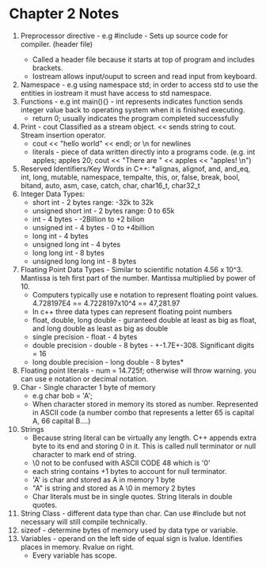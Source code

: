 # Chapter 2 Notes     

1. Preprocessor directive - e.g #include <iostream> - Sets up source code for compiler. (header file)
    * Called a header file because it starts at top of program and includes brackets.
    * Iostream allows input/ouput to screen and read input from keyboard.
2. Namespace - e.g using namespace std; in order to access std to use the entities in iostream it must have access to std namespace.
3. Functions - e.g int main(){} - int represents indicates function sends integer value back to operating system when it is finished executing. 
    * return 0; usually indicates the program completed successfully
4. Print - cout Classified as a stream object. << sends string to cout. Stream insertion operator. 
    * cout << "hello world" << endl; or \n for newlines
    * literals - piece of data written directly into a programs code. (e.g. int apples; apples 20; cout << "There are " << apples << "apples! \n")
5. Reserved Identifiers/Key Words in C++:
    *alignas, alignof, and, and_eq, int, long, mutable, namespace, tempalte, this, or, false, break, bool, bitand, auto, asm, case, catch, char, char16_t, char32_t
6. Integer Data Types:
    * short int - 2 bytes range: -32k to 32k
    * unsigned short int - 2 bytes range: 0 to 65k
    * int - 4 bytes - -2Billion to +2 bilion
    * unsigned int - 4 bytes - 0 to +4billion
    * long int - 4 bytes
    * unsigned long int - 4 bytes
    * long long int - 8 bytes
    * unsigned long long int - 8 bytes
7. Floating Point Data Types - Similar to scientific notation 4.56 x 10^3. Mantissa is teh first part of the number. Mantissa multiplied by power of 10. 
    * Computers typically use e notation to represent floating point values. 4.728197E4 == 4.7228197x10^4 == 47,281.97
    * In c++ three data types can represent floating point numbers
    * float, double, long double - guranteed double at least as big as float, and long double as least as big as double
    * single precision - float - 4 bytes 
    * double precision - double - 8 bytes - +-1.7E+-308. Significant digits = 16
    * long double precision - long double - 8 bytes* 
8. Floating point literals - num = 14.725f; otherwise will throw warning. you can use e notation or decimal notation.
9. Char - Single character 1 byte of memory
    * e.g char bob = 'A';
    * When character stored in memory its stored as number. Represented in ASCII code (a number combo that represents a letter 65 is capital A, 66 capital B....)
10. Strings 
    * Because string literal can be virtually any length. C++ appends extra byte to its end and storing 0 in it. This is called null terminator or null character to mark end of string.
    * \0 not to be confused with ASCII CODE 48 which is '0'
    * each string contains +1 bytes to account for null terminator.
    * 'A' is char and stored as A in memory 1 byte
    * "A" is string and stored as A \0 in memory 2 bytes 
    * Char literals must be in single quotes. String literals in double quotes.
11. String Class - different data type than char. Can use #include <string> but not necessary will still compile technically.
12. sizeof - determine bytes of memory used by data type or variable. 
13. Variables - operand on the left side of equal sign is lvalue. Identifies places in memory. Rvalue on right. 
    * Every variable has scope.